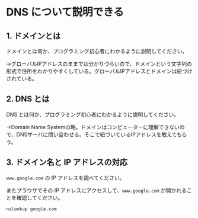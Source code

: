 # DNS について説明できる

## 1. ドメインとは

ドメインとは何か、プログラミング初心者にわかるように説明してください。

→グローバルIPアドレスのままでは分かりづらいので、ドメインという文字列の形式で住所をわかりやすくしている。グローバルIPアドレスとドメインは紐づけされている。

## 2. DNS とは

DNS とは何か、プログラミング初心者にわかるように説明してください。

→Domain Name Systemの略。ドメインはコンピューターに理解できないので、DNSサーバに問い合わせる。そこで紐づいているIPアドレスを教えてもらう。

## 3. ドメイン名と IP アドレスの対応

`www.google.com` の IP アドレスを調べてください。

またブラウザでその IP アドレスにアクセスして、`www.google.com` が開かれることを確認してください。

```shell
nslookup google.com
```
